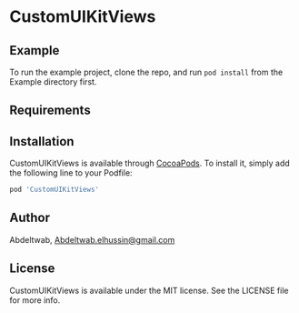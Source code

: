 # CustomUIKitViews

<!-- [![CI Status](https://img.shields.io/travis/Abdeltwab/CustomUIKitViews.svg?style=flat)](https://travis-ci.org/Abdeltwab/CustomUIKitViews)
[![Version](https://img.shields.io/cocoapods/v/CustomUIKitViews.svg?style=flat)](https://cocoapods.org/pods/CustomUIKitViews)
[![License](https://img.shields.io/cocoapods/l/CustomUIKitViews.svg?style=flat)](https://cocoapods.org/pods/CustomUIKitViews)
[![Platform](https://img.shields.io/cocoapods/p/CustomUIKitViews.svg?style=flat)](https://cocoapods.org/pods/CustomUIKitViews) -->

## Example

To run the example project, clone the repo, and run `pod install` from the Example directory first.

## Requirements

## Installation

CustomUIKitViews is available through [CocoaPods](https://cocoapods.org). To install
it, simply add the following line to your Podfile:

```ruby
pod 'CustomUIKitViews'
```

## Author

Abdeltwab, Abdeltwab.elhussin@gmail.com

## License

CustomUIKitViews is available under the MIT license. See the LICENSE file for more info.
